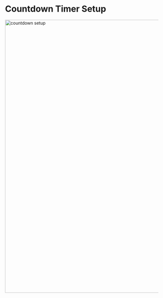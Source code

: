 # Countdown Timer Setup

<img src="https://raw.githubusercontent.com/profy-shopify/profy-shopify.github.io/main/assets/page9/countdown_setup.png" alt="countdown setup" width="900"/>
